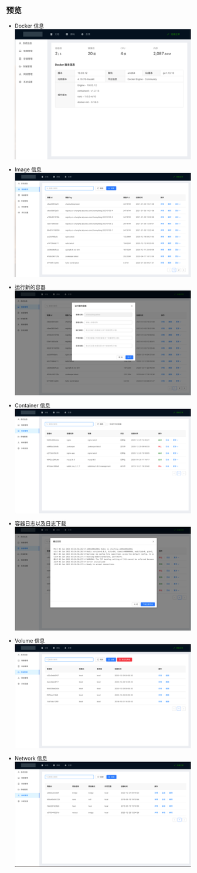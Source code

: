 
## 预览

+ Docker 信息
![Docker 信息](./img/info.png)


+ Image 信息
![Image 信息](./img/image.png)

+ 运行新的容器
![Image 信息](./img/runContainer.png)


+ Container 信息
![Container 信息](./img/container.png)

+ 容器日志以及日志下载
![Image 信息](./img/containerLog.png)


+ Volume 信息
![Volume 信息](./img/volume.png)

+ Network 信息
![Network 信息](./img/network.png)
